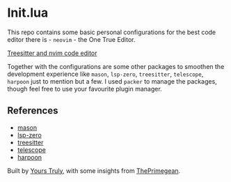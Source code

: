 # Init.lua

This repo contains some basic personal configurations for the best code editor there is - `neovim` - the One True Editor.

[Treesitter and nvim code editor](.\nvim-treesitter.png)

Together with the configurations are some other packages to smoothen the development experience like `mason`, `lsp-zero`, `treesitter`, `telescope`, `harpoon` just to mention but a few. I used `packer` to manage the packages, though feel free to use your favourite plugin manager.

## References

- [mason](https://github.com/williamboman/mason.nvim)
- [lsp-zero](https://github.com/VonHeikemen/lsp-zero.nvim)
- [treesitter](https://github.com/nvim-treesitter/nvim-treesitter)
- [telescope](https://github.com/nvim-telescope/telescope.nvim)
- [harpoon](https://github.com/ThePrimeagen/harpoon)

Built by [Yours Truly](https://github.com/hassanShakur), with some insights from [ThePrimegean](https://github.com/ThePrimeagen).

